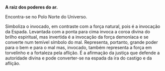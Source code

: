 **A raiz dos poderes do ar.**

  

Encontra-se no Polo Norte do Universo.

  

Simboliza o invocado, em contraste com a força natural, pois é a invocação da
Espada. Levantada com a ponta para cima invoca a coroa divina do brilho
espiritual, mas invertida é a invocação da força demoníaca e se converte num
temível símbolo do mal. Representa, portanto, grande poder para o bem e para o
mal mas, invocado, também representa a força em torvelinho e a fortaleza pela
aflição. É a afirmação da justiça que defende a autoridade divina e pode
converter-se na espada da ira do castigo e da aflição.

